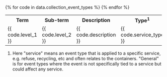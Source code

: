
<table>
<tr>
  <!-- <th>ID</th> -->
  <th>Term</th>
  <th>Sub-term</th>
  <th>Description</th>
  <th>Type<sup>1</sup></th>
  <!-- <th>Synonyms</th> -->
</tr>
{% for code in data.collection_event_types %}
<tr>
  <!-- <td></td> -->
  <td>{{ code.level_1 }}</td>
  <td>{{ code.level_2 }}</td>
  <td>{{ code.description }}</td>
  <td>{{ code.service_type }}</td>
  <!-- <td>{{ code.synonyms }}</td> -->
</tr>
{% endfor %}
</table>

1. Here "service" means an event type that is applied to a specific service, e.g. refuse, recycling, etc and often relates to the containers. "General" is for event types where the event is not specifically tied to a service but could affect any service.
